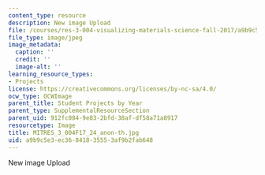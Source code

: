 ```yaml
---
content_type: resource
description: New image Upload
file: /courses/res-3-004-visualizing-materials-science-fall-2017/a9b9c5e3ec36841835553af9b2fab648_MITRES_3_004F17_24_anon-th.jpg
file_type: image/jpeg
image_metadata:
  caption: ''
  credit: ''
  image-alt: ''
learning_resource_types:
- Projects
license: https://creativecommons.org/licenses/by-nc-sa/4.0/
ocw_type: OCWImage
parent_title: Student Projects by Year
parent_type: SupplementalResourceSection
parent_uid: 912fc084-9e83-2bfd-38af-df58a71a8917
resourcetype: Image
title: MITRES_3_004F17_24_anon-th.jpg
uid: a9b9c5e3-ec36-8418-3555-3af9b2fab648
---
```

New image Upload